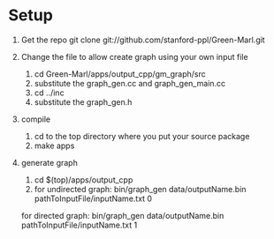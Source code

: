 # Setup

1. Get the repo
	git clone git://github.com/stanford-ppl/Green-Marl.git
2. Change the file to allow create graph using your own input file
	1) cd Green-Marl/apps/output_cpp/gm_graph/src
	2) substitute the graph_gen.cc and graph_gen_main.cc
	3) cd ../inc
	4) substitute the graph_gen.h 
3. compile
	1) cd to the top directory where you put your source package
	2) make apps
4. generate graph
	1) cd $(top)/apps/output_cpp
	2) for undirected graph:
	bin/graph_gen data/outputName.bin pathToInputFile/inputName.txt 0

	for directed graph:
	bin/graph_gen data/outputName.bin pathToInputFile/inputName.txt 1



